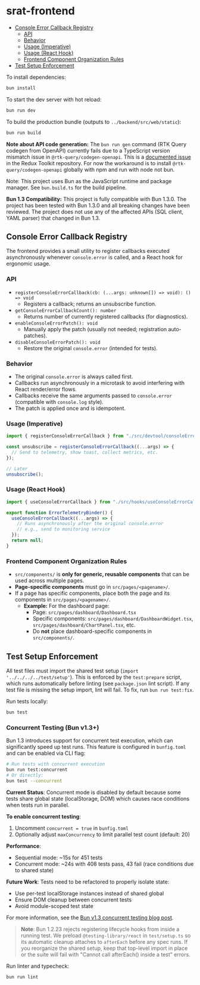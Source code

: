 # srat-frontend

<!-- START doctoc generated TOC please keep comment here to allow auto update -->
<!-- DON'T EDIT THIS SECTION, INSTEAD RE-RUN doctoc TO UPDATE -->

- [Console Error Callback Registry](#console-error-callback-registry)
  - [API](#api)
  - [Behavior](#behavior)
  - [Usage (Imperative)](#usage-imperative)
  - [Usage (React Hook)](#usage-react-hook)
  - [Frontend Component Organization Rules](#frontend-component-organization-rules)
- [Test Setup Enforcement](#test-setup-enforcement)

<!-- END doctoc generated TOC please keep comment here to allow auto update -->

To install dependencies:

```bash
bun install
```

To start the dev server with hot reload:

```bash
bun run dev
```

To build the production bundle (outputs to `../backend/src/web/static`):

```bash
bun run build
```

**Note about API code generation:** The `bun run gen` command (RTK Query codegen from OpenAPI) currently fails due to a TypeScript version mismatch issue in `@rtk-query/codegen-openapi`. This is a [documented issue](https://github.com/reduxjs/redux-toolkit/issues/2425) in the Redux Toolkit repository. For now the workaround is to install `@rtk-query/codegen-openapi` globally with npm and run with node not bun.

Note: This project uses Bun as the JavaScript runtime and package manager. See `bun.build.ts` for the build pipeline.

**Bun 1.3 Compatibility:** This project is fully compatible with Bun 1.3.0. The project has been tested with Bun 1.3.0 and all breaking changes have been reviewed. The project does not use any of the affected APIs (SQL client, YAML parser) that changed in Bun 1.3.

## Console Error Callback Registry

The frontend provides a small utility to register callbacks executed asynchronously whenever `console.error` is called, and a React hook for ergonomic usage.

### API

- `registerConsoleErrorCallback(cb: (...args: unknown[]) => void): () => void`
  - Registers a callback; returns an unsubscribe function.
- `getConsoleErrorCallbackCount(): number`
  - Returns number of currently registered callbacks (for diagnostics).
- `enableConsoleErrorPatch(): void`
  - Manually apply the patch (usually not needed; registration auto-patches).
- `disableConsoleErrorPatch(): void`
  - Restore the original `console.error` (intended for tests).

### Behavior

- The original `console.error` is always called first.
- Callbacks run asynchronously in a microtask to avoid interfering with React render/error flows.
- Callbacks receive the same arguments passed to `console.error` (compatible with `console.log` style).
- The patch is applied once and is idempotent.

### Usage (Imperative)

```ts
import { registerConsoleErrorCallback } from "./src/devtool/consoleErrorRegistry";

const unsubscribe = registerConsoleErrorCallback((...args) => {
  // Send to telemetry, show toast, collect metrics, etc.
});

// Later
unsubscribe();
```

### Usage (React Hook)

```ts
import { useConsoleErrorCallback } from "./src/hooks/useConsoleErrorCallback";

export function ErrorTelemetryBinder() {
  useConsoleErrorCallback((...args) => {
    // Runs asynchronously after the original console.error
    // e.g., send to monitoring service
  });
  return null;
}
```

### Frontend Component Organization Rules

- `src/components/` is **only for generic, reusable components** that can be used across multiple pages.
- **Page-specific components** must go in `src/pages/<pagename>/`.
- If a page has specific components, place both the page and its components in `src/pages/<pagename>/`.
  - **Example:** For the dashboard page:
    - Page: `src/pages/dashboard/Dashboard.tsx`
    - Specific components: `src/pages/dashboard/DashboardWidget.tsx`, `src/pages/dashboard/ChartPanel.tsx`, etc.
    - Do **not** place dashboard-specific components in `src/components/`.

## Test Setup Enforcement

All test files must import the shared test setup (`import '../../../../test/setup'`). This is enforced by the `test:prepare` script, which runs automatically before linting (see `package.json` lint script). If any test file is missing the setup import, lint will fail. To fix, run `bun run test:fix`.

Run tests locally:

```bash
bun test
```

### Concurrent Testing (Bun v1.3+)

Bun 1.3 introduces support for concurrent test execution, which can significantly speed up test runs. This feature is configured in `bunfig.toml` and can be enabled via CLI flag:

```bash
# Run tests with concurrent execution
bun run test:concurrent
# Or directly:
bun test --concurrent
```

**Current Status**: Concurrent mode is disabled by default because some tests share global state (localStorage, DOM) which causes race conditions when tests run in parallel. 

**To enable concurrent testing**:
1. Uncomment `concurrent = true` in `bunfig.toml`
2. Optionally adjust `maxConcurrency` to limit parallel test count (default: 20)

**Performance**: 
- Sequential mode: ~15s for 451 tests
- Concurrent mode: ~24s with 408 tests pass, 43 fail (race conditions due to shared state)

**Future Work**: Tests need to be refactored to properly isolate state:
- Use per-test localStorage instances instead of shared global
- Ensure DOM cleanup between concurrent tests
- Avoid module-scoped test state

For more information, see the [Bun v1.3 concurrent testing blog post](https://bun.com/blog/bun-v1.3#concurrent-testing-with-bun-test).

> **Note**: Bun 1.2.23 rejects registering lifecycle hooks from inside a running test. We preload `@testing-library/react` in `test/setup.ts` so its automatic cleanup attaches to `afterEach` before any spec runs. If you reorganize the shared setup, keep that top-level import in place or the suite will fail with "Cannot call afterEach() inside a test" errors.

Run linter and typecheck:

```bash
bun run lint
```
